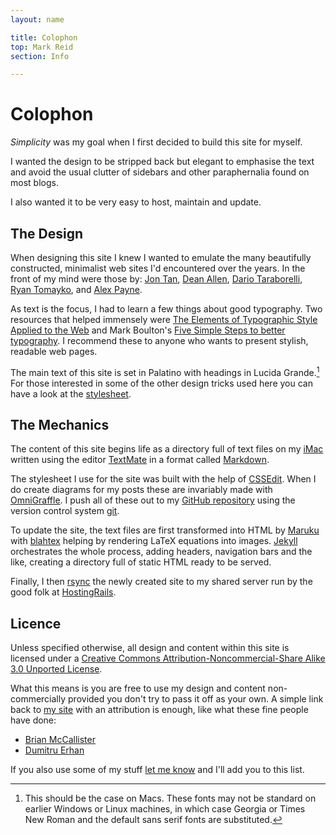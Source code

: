 ```yaml
---
layout: name

title: Colophon
top: Mark Reid
section: Info

---
```


Colophon
========

_Simplicity_ was my goal when I first decided to build this site for myself. 

I wanted the design to be stripped back but elegant to emphasise the text
and avoid the usual clutter of sidebars and other paraphernalia found on most 
blogs.

I also wanted it to be very easy to host, maintain and update. 
 

The Design
----------

When designing this site I knew I wanted to emulate the many beautifully 
constructed, minimalist web sites I'd encountered over the years. 
In the front of my mind were those by: 
[Jon Tan][jt], [Dean Allen][textism], [Dario Taraborelli][dt], 
[Ryan Tomayko][rt], and [Alex Payne][al3x].

As text is the focus, I had to learn a few things about good typography.
Two resources that helped immensely were
[The Elements of Typographic Style Applied to the Web][ets]
and Mark Boulton's [Five Simple Steps to better typography][fss].
I recommend these to anyone who wants to present stylish, readable web pages.

The main text of this site is set in Palatino with headings in Lucida
Grande.[^1] For those interested in some of the other design tricks used here
you can have a look at the [stylesheet][].

[^1]: This should be the case on Macs. These fonts may not be standard on 
earlier Windows or Linux machines, in which case Georgia or Times New
Roman and the default sans serif fonts are substituted.

[dt]: http://nitens.org/taraborelli/colophon
[rt]: http://tomayko.com/
[al3x]: http://al3x.net/about.html
[jt]: http://jontangerine.com/

[ets]: http://www.webtypography.net/
[fss]: http://www.markboulton.co.uk/articles/detail/five_simple_steps_to_better_typography/
[textism]: http://textism.com/

[stylesheet]: /files/css/screen.css

The Mechanics
-------------

The content of this site begins life as a directory full of text files on my [iMac](http://www.apple.com/imac/) written using the editor [TextMate](http://macromates.com/) in a format called  [Markdown](http://daringfireball.net/projects/markdown/). 

The stylesheet I use for the site was built with the help of [CSSEdit](http://macrabbit.com/cssedit/). When I do create diagrams for my posts these are invariably made with [OmniGraffle](http://www.omnigroup.com/applications/OmniGraffle/). I push all of these out to my [GitHub repository](http://github.com/mreid/mark.reid.name/tree/master) using the version control system [git](http://code.google.com/p/git-osx-installer/).

To update the site, the text files are first transformed into HTML by [Maruku](http://maruku.rubyforge.org/) with [blahtex](http://gva.noekeon.org/blahtexml/) helping by rendering LaTeX equations into images. [Jekyll](http://jekyllrb.com) orchestrates the whole process, adding headers, navigation bars and the like, creating a directory full of static HTML ready to be served.  

Finally, I then [rsync](http://www.samba.org/rsync/) the newly created site to my shared server run by the good folk at [HostingRails](http://www.hostingrails.com/).

Licence
-------

Unless specified otherwise, all design and content within this site is 
licensed under a <a rel="license" href="http://creativecommons.org/licenses/by-nc-sa/3.0/">Creative Commons Attribution-Noncommercial-Share Alike 3.0 Unported License</a>.

What this means is you are free to use my design and content non-commercially provided you don't try to pass it off as your own. A simple link back to [my site](/) with an attribution is enough, like what these fine people have done:

* [Brian McCallister](http://skife.org/about.html)
* [Dumitru Erhan](http://www-etud.iro.umontreal.ca/)

If you also use some of my stuff [let me know](mailto:mark@reid.name) and I'll add you to this list.